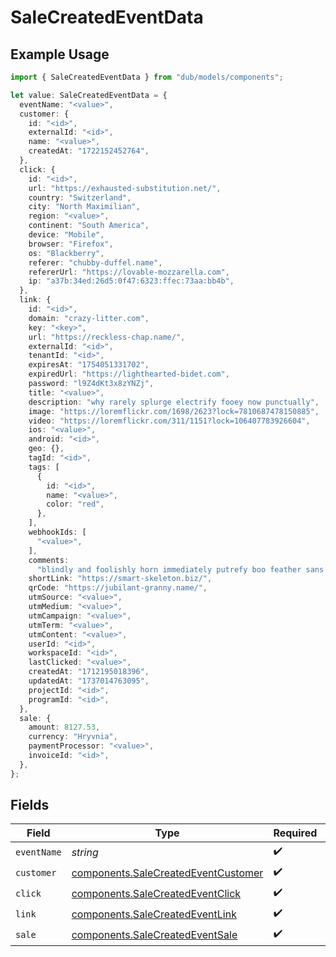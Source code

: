 # SaleCreatedEventData

## Example Usage

```typescript
import { SaleCreatedEventData } from "dub/models/components";

let value: SaleCreatedEventData = {
  eventName: "<value>",
  customer: {
    id: "<id>",
    externalId: "<id>",
    name: "<value>",
    createdAt: "1722152452764",
  },
  click: {
    id: "<id>",
    url: "https://exhausted-substitution.net/",
    country: "Switzerland",
    city: "North Maximilian",
    region: "<value>",
    continent: "South America",
    device: "Mobile",
    browser: "Firefox",
    os: "Blackberry",
    referer: "chubby-duffel.name",
    refererUrl: "https://lovable-mozzarella.com",
    ip: "a37b:34ed:26d5:0f47:6323:ffec:73aa:bb4b",
  },
  link: {
    id: "<id>",
    domain: "crazy-litter.com",
    key: "<key>",
    url: "https://reckless-chap.name/",
    externalId: "<id>",
    tenantId: "<id>",
    expiresAt: "1754051331702",
    expiredUrl: "https://lighthearted-bidet.com",
    password: "l9Z4dKt3x8zYNZj",
    title: "<value>",
    description: "why rarely splurge electrify fooey now punctually",
    image: "https://loremflickr.com/1698/2623?lock=7810687478150885",
    video: "https://loremflickr.com/311/1151?lock=106407783926604",
    ios: "<value>",
    android: "<id>",
    geo: {},
    tagId: "<id>",
    tags: [
      {
        id: "<id>",
        name: "<value>",
        color: "red",
      },
    ],
    webhookIds: [
      "<value>",
    ],
    comments:
      "blindly and foolishly horn immediately putrefy boo feather sans impressionable stable warp devoted obedient shush while gentle worth",
    shortLink: "https://smart-skeleton.biz/",
    qrCode: "https://jubilant-granny.name/",
    utmSource: "<value>",
    utmMedium: "<value>",
    utmCampaign: "<value>",
    utmTerm: "<value>",
    utmContent: "<value>",
    userId: "<id>",
    workspaceId: "<id>",
    lastClicked: "<value>",
    createdAt: "1712195018396",
    updatedAt: "1737014763095",
    projectId: "<id>",
    programId: "<id>",
  },
  sale: {
    amount: 8127.53,
    currency: "Hryvnia",
    paymentProcessor: "<value>",
    invoiceId: "<id>",
  },
};
```

## Fields

| Field                                                                                      | Type                                                                                       | Required                                                                                   | Description                                                                                |
| ------------------------------------------------------------------------------------------ | ------------------------------------------------------------------------------------------ | ------------------------------------------------------------------------------------------ | ------------------------------------------------------------------------------------------ |
| `eventName`                                                                                | *string*                                                                                   | :heavy_check_mark:                                                                         | N/A                                                                                        |
| `customer`                                                                                 | [components.SaleCreatedEventCustomer](../../models/components/salecreatedeventcustomer.md) | :heavy_check_mark:                                                                         | N/A                                                                                        |
| `click`                                                                                    | [components.SaleCreatedEventClick](../../models/components/salecreatedeventclick.md)       | :heavy_check_mark:                                                                         | N/A                                                                                        |
| `link`                                                                                     | [components.SaleCreatedEventLink](../../models/components/salecreatedeventlink.md)         | :heavy_check_mark:                                                                         | N/A                                                                                        |
| `sale`                                                                                     | [components.SaleCreatedEventSale](../../models/components/salecreatedeventsale.md)         | :heavy_check_mark:                                                                         | N/A                                                                                        |